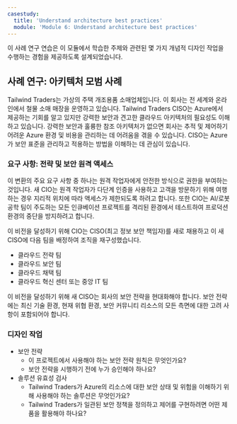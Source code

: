 ```yaml
---
casestudy:
  title: 'Understand architecture best practices'
  module: 'Module 6: Understand architecture best practices'
---
```


이 사례 연구 연습은 이 모듈에서 학습한 주제와 관련된 몇 가지 개념적 디자인 작업을 수행하는 경험을 제공하도록 설계되었습니다.

## <a name="case-study-architecture-best-practices"></a>사례 연구: 아키텍처 모범 사례

Tailwind Traders는 가상의 주택 개조용품 소매업체입니다. 이 회사는 전 세계와 온라인에서 철물 소매 매장을 운영하고 있습니다. Tailwind Traders CISO는 Azure에서 제공하는 기회를 알고 있지만 강력한 보안과 견고한 클라우드 아키텍처의 필요성도 이해하고 있습니다. 강력한 보안과 훌륭한 참조 아키텍처가 없으면 회사는 추적 및 제어하기 어려운 Azure 환경 및 비용을 관리하는 데 어려움을 겪을 수 있습니다. CISO는 Azure가 보안 표준을 관리하고 적용하는 방법을 이해하는 데 관심이 있습니다.

### <a name="requirements-strategy-and-secure-remote-access"></a>요구 사항: 전략 및 보안 원격 액세스

이 변환의 주요 요구 사항 중 하나는 원격 작업자에게 안전한 방식으로 권한을 부여하는 것입니다. 새 CIO는 원격 작업자가 다단계 인증을 사용하고 고객을 방문하기 위해 여행하는 경우 지리적 위치에 따라 액세스가 제한되도록 하려고 합니다. 또한 CIO는 AI/로봇 공학 팀이 주도하는 모든 인큐베이션 프로젝트를 격리된 환경에서 테스트하여 프로덕션 환경의 중단을 방지하려고 합니다.

이 비전을 달성하기 위해 CIO는 CISO(최고 정보 보안 책임자)를 새로 채용하고 이 새 CISO에 다음 팀을 배정하여 조직을 재구성했습니다.

-   클라우드 전략 팀 
-   클라우드 보안 팀 
-   클라우드 채택 팀 
-   클라우드 혁신 센터 또는 중앙 IT 팀

이 비전을 달성하기 위해 새 CISO는 회사의 보안 전략을 현대화해야 합니다. 보안 전략에는 최신 기술 환경, 현재 위협 환경, 보안 커뮤니티 리소스의 모든 측면에 대한 고려 사항이 포함되어야 합니다.

### <a name="design-tasks"></a>디자인 작업

* 보안 전략
   -   이 프로젝트에서 사용해야 하는 보안 전략 원칙은 무엇인가요?
   -   보안 전략을 시행하기 전에 누가 승인해야 하나요?
* 솔루션 유효성 검사
   -   Tailwind Traders가 Azure의 리소스에 대한 보안 상태 및 위험을 이해하기 위해 사용해야 하는 솔루션은 무엇인가요?
   -   Tailwind Traders가 일관된 보안 정책을 정의하고 제어를 구현하려면 어떤 제품을 활용해야 하나요?